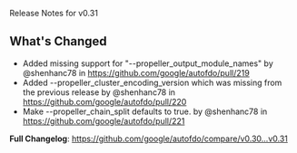Release Notes for v0.31

## What's Changed
* Added missing support for "--propeller_output_module_names" by @shenhanc78 in https://github.com/google/autofdo/pull/219
* Added --propeller_cluster_encoding_version which was missing from the previous release by @shenhanc78 in https://github.com/google/autofdo/pull/220
* Make --propeller_chain_split defaults to true. by @shenhanc78 in https://github.com/google/autofdo/pull/221


**Full Changelog**: https://github.com/google/autofdo/compare/v0.30...v0.31
